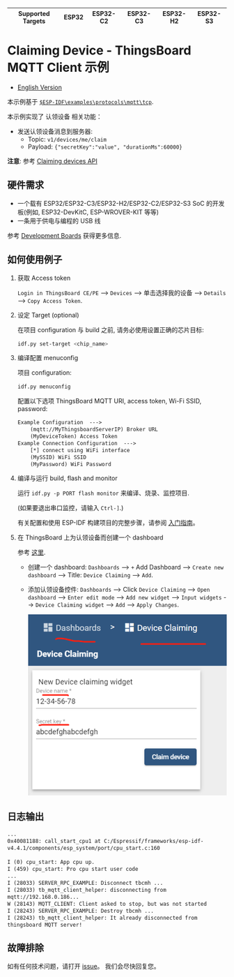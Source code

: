 | Supported Targets | ESP32 | ESP32-C2 | ESP32-C3 | ESP32-H2 | ESP32-S3 |
| ----------------- | ----- | -------- | -------- | -------- | -------- |

# Claiming Device - ThingsBoard MQTT Client 示例

* [English Version](./README.md)

本示例基于 [`$ESP-IDF\examples\protocols\mqtt\tcp`](https://github.com/espressif/esp-idf/tree/master/examples/protocols/mqtt/tcp).

本示例实现了 认领设备 相关功能：

* 发送认领设备消息到服务器:
  * Topic: `v1/devices/me/claim`
  * Payload: `{"secretKey":"value", "durationMs":60000}`

**注意**: 参考 [Claiming devices API](https://thingsboard.io/docs/reference/mqtt-api/#claiming-devices)

## 硬件需求

* 一个载有 ESP32/ESP32-C3/ESP32-H2/ESP32-C2/ESP32-S3 SoC 的开发板(例如, ESP32-DevKitC, ESP-WROVER-KIT 等等)
* 一条用于供电与编程的 USB 线

参考 [Development Boards](https://www.espressif.com/en/products/devkits) 获得更多信息.

## 如何使用例子

1. 获取 Access token

   `Login in ThingsBoard CE/PE` --> `Devices` --> 单击选择我的设备 --> `Details` --> `Copy Access Token`.


1. 设定 Target (optional)

   在项目 configuration 与 build 之前, 请务必使用设置正确的芯片目标:

   ```bash
   idf.py set-target <chip_name>
   ```

1. 编译配置 menuconfig

   项目 configuration:

   ```bash
   idf.py menuconfig
   ```

   配置以下选项 ThingsBoard MQTT URI, access token, Wi-Fi SSID, password:

   ```menuconfig
   Example Configuration  --->
       (mqtt://MyThingsboardServerIP) Broker URL
       (MyDeviceToken) Access Token 
   Example Connection Configuration  --->
       [*] connect using WiFi interface
       (MySSID) WiFi SSID 
       (MyPassword) WiFi Password                  
   ```

1. 编译与运行 build, flash and monitor

   运行 `idf.py -p PORT flash monitor` 来编译、烧录、监控项目.

   (如果要退出串口监控，请输入 ``Ctrl-]``.)

   有关配置和使用 ESP-IDF 构建项目的完整步骤，请参阅 [入门指南](https://idf.espressif.com/)。

1. 在 ThingsBoard 上为认领设备而创建一个 dashboard

   参考 [这里](https://thingsboard.io/docs/user-guide/claiming-devices/#device-claiming-widget).

   * 创建一个 dashboard: `Dashboards` --> `+` Add Dashboard --> `Create new dashboard` --> Title: `Device Claiming` --> `Add`.

   * 添加认领设备控件: `Dashboards` --> Click `Device Claiming` --> `Open dashboard` --> `Enter edit mode` --> `Add new widget` --> `Input widgets` --> `Device Claiming widget` --> `Add` --> `Apply Changes`.

      ![image](./device_claiming_widget.png)

## 日志输出

```none
...
0x40081188: call_start_cpu1 at C:/Espressif/frameworks/esp-idf-v4.4.1/components/esp_system/port/cpu_start.c:160

I (0) cpu_start: App cpu up.
I (459) cpu_start: Pro cpu start user code
...
I (28033) SERVER_RPC_EXAMPLE: Disconnect tbcmh ...
I (28033) tb_mqtt_client_helper: disconnecting from mqtt://192.168.0.186...
W (28143) MQTT_CLIENT: Client asked to stop, but was not started
I (28243) SERVER_RPC_EXAMPLE: Destroy tbcmh ...
I (28243) tb_mqtt_client_helper: It already disconnected from thingsboard MQTT server!
```

## 故障排除

如有任何技术问题，请打开 [issue](https://github.com/liang-zhu-zi/esp32-thingsboard-mqtt-client/issues)。 我们会尽快回复您。
